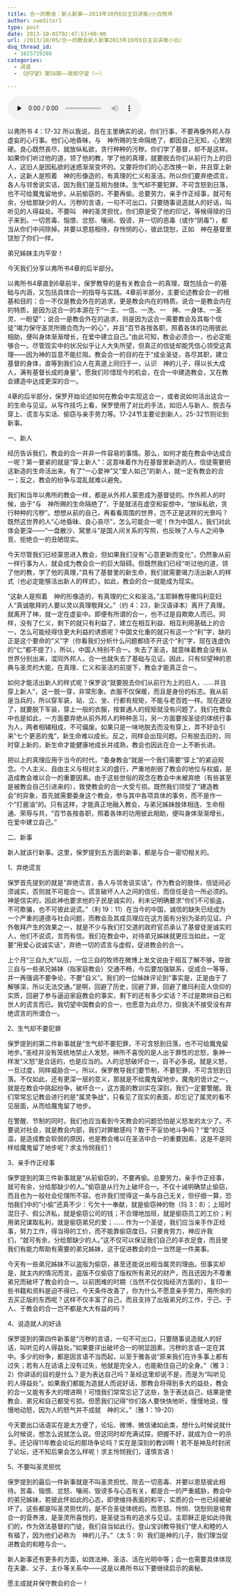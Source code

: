 ```yaml
---
title: 合一的教会：新人新事——2013年10月6日主日讲章/小白牧师
author: sweditor3
type: post
date: 2013-10-05T02:47:51+00:00
url: /2013/10/05/合一的教会新人新事2013年10月6日主日讲章小白/
dsq_thread_id:
  - 1825729286
categories:
  - 讲道
  - 《@守望》第56期——我和守望（一）

---
```

<div id="c-9242" class="grandmp3">
  <audio src="https://t5.shwchurch.org/wp-content/uploads/2013/10/2013年10月6日讲道录音.mp3" controls false preload="none" autobuffer="false"></audio>
</div>

以弗所书 4：17-32 所以我说，且在主里确实的说，你们行事，不要再像外邦人存虚妄的心行事。他们心地昏昧，与　神所赐的生命隔绝了，都因自己无知，心里刚硬。良心既然丧尽，就放纵私欲，贪行种种的污秽。你们学了基督，却不是这样。如果你们听过他的道，领了他的教，学了他的真理，就要脱去你们从前行为上的旧人，这旧人是因私欲的迷惑渐渐变坏的。又要将你们的心志改换一新，并且穿上新人，这新人是照着　神的形像造的，有真理的仁义和圣洁。所以你们要弃绝谎言，各人与邻舍说实话，因为我们是互相为肢体。生气却不要犯罪，不可含怒到日落，也不可给魔鬼留地步。从前偷窃的，不要再偷。总要劳力，亲手作正经事，就可有余，分给那缺少的人。污秽的言语，一句不可出口，只要随事说造就人的好话，叫听见的人得益处。不要叫　神的圣灵担忧，你们原是受了他的印记，等候得赎的日子来到。一切苦毒、恼恨、忿怒、嚷闹、毁谤，并一切的恶毒（或作“阴毒”），都当从你们中间除掉。并要以恩慈相待，存怜悯的心，彼此饶恕，正如　神在基督里饶恕了你们一样。

弟兄姊妹主内平安！

今天我们分享以弗所书4章的后半部分。

以弗所书4章直到6章前半，保罗教导的是有关教会合一的真理，既包括合一的基础与内涵，又包括具体合一的指导与实践。4章前半部分，主要论述教会合一的根基和目的：合一不仅是教会外在的追求，更是教会内在的特质。说合一是教会内在的特质，是因为这合一的本源在于“一主、一信、一洗、一　神、一身体、一圣灵、一盼望”；说合一是教会外在的追求，则是因为这合一需要教会及其每个信徒“竭力保守圣灵所赐合而为一的心”，并且“百节各按各职，照着各体的功用彼此相助，便叫身体渐渐增长，在爱中建立自己。”由此可知，教会必须合一，也必定能够合一。尽管现实中的状况似乎让人大失所望，但真正的信徒却能凭信心领受这真理——因为神的旨意不能拦阻。教会合一的目的在于“成全圣徒，各尽其职，建立基督的身体，直等到我们众人在真道上同归于一，认识　神的儿子，得以长大成人，满有基督长成的身量”。愿我们珍惜现今的机会，在合一中建造教会，又在教会建造中达成更深的合一。

4章的后半部分，保罗开始论述如何在教会中实现这合一，或者说如何活出这合一的生命与见证。从写作技巧上看，保罗使用了对比的手法，如旧人与新人、脱去与穿上、谎言与实话、偷窃与亲手劳力等。17-24节主要论到新人，25-32节则论到新事。

一、新人

经历告诉我们，教会的合一并非一件容易的事情。那么，如何才能在教会中达成合一呢？第一要紧的就是“穿上新人”：这意味着作为在基督里新造的人，信徒需要把这新造的生命活出来。有了“一心爱神”又“爱人如己”的新人，就一定有教会的合一；反之，教会的纷争与混乱就难以避免。

我们和当年以弗所的教会一样，都是从外邦人蒙恩成为基督徒的。作外邦人的时候，由于“与　神所赐的生命隔绝了”，于是就活在虚空和妄想中，“放纵私欲，贪行种种的污秽”。想想从前的自己，再看看周围的世界，岂不正是这样的光景吗？既然这世界的人“心地昏昧、良心丧尽”，怎么可能合一呢！作为中国人，我们对此体会更深——“一盘散沙、窝里斗”是国人间关系的写照，也反映了人与人之间争竞、拒绝合一的丑陋现实。

今天尽管我们已经蒙恩进入教会，但如果我们没有“心意更新而变化”，仍然象从前一样行事为人，就会成为教会合一的巨大阻碍。但既然我们已经“听过他的道，领了他的教，学了他的真理，”具有了基督里的新生命，我们就需要竭力活出新人的样式（也必定能够活出新人的样式）。如此，教会的合一就能成为现实。
  
“这新人是照着　神的形像造的，有真理的仁义和圣洁。”主耶稣教导撒玛利亚妇人“真诚敬拜的人要以灵以真理敬拜父。”（约 4：23，新汉语译本）离开了真理，就离开了神，就一定在虚妄中。即便有所谓的合一，也不过是自欺欺人而已。同样，没有了仁义，剩下的就只有利益了，建立在相互利益、相互利用基础上的合一，怎么可能经得住更大利益的诱惑呢？中国文化重的就只有这一个“利”字，缺的正是这个要命的“义”字（你看我们分析什么问题都绕不开这个“利”字，现在连虚伪的“仁”都不提了），所以，中国人特别不合一。失去了圣洁，就意味着教会没有从世界分别出来，混同外邦人，合一也就失去了基础与见证。因此，只有仰望神的恩典与圣灵的大能，在真理、仁义和圣洁的前提下，教会才能真正合一。

如何才能活出新人的样式呢？保罗说“就要脱去你们从前行为上的旧人，……并且穿上新人”，这一脱一穿，非常形象。衣服不仅保暖，而且是身份的标志。我从前是当兵的，所以穿军装，站、立、坐、行都有规矩，不能与老百姓一样。现在退役了，就要脱下军装，穿上一般的衣服，按普通人的规矩就没有问题了。我们在教会中也是如此，一方面要弃绝从前外邦人的种种恶习，另一方面要按圣徒的体统行事为人，两者相辅相成，不可偏废。如果只是一味地脱去而没有穿上，弄不好会引来“七个更恶的鬼”，新生命难以成长。反之，同样会出现问题。只有脱去旧的，同时穿上新的，新生命才能健康地成长并成熟，教会也因此在合一上不断长进。

把以上的真理应用于当今的时代，“委身教会”就是一个我们需要“穿上”的紧迫观念。个人主义、自由主义与相对主义的盛行，严重地削弱了教会的地位与权威，是造成教会难以合一的重要因素。由于这些世俗的观念在教会中未被弃绝（有些甚至是被教会自己引进来的），致使教会的合一大受亏损。既然我们领受了“建造教会”的异象，首先就需要委身这个教会，参与其中各项具体的事务，而不是作一个“打酱油”的。只有这样，才能真正地融入教会，与弟兄姊妹肢体相连、生命相通、荣辱与共，“百节各按各职，照着各体的功用彼此相助，便叫身体渐渐增长，在爱中建立自己。”

二、新事

新人就该行新事。这里，保罗提到五方面的新事，都是与合一密切相关的。

1、弃绝谎言

保罗首先提到的就是“弃绝谎言，各人与邻舍说实话”。作为教会的肢体，信徒间必须诚实，否则就不可能合一。谎言破坏人人之间的信任，而信任是合一所必须的。神是信实的，因此神也要求他的子民是诚实的，利未记明确要求“你们不可偷盗，不可欺骗，也不可彼此说谎。”（利 19：11）在当今的中国，诚信的缺失已经成为一个严重的道德与社会问题，而教会及其成员理应在这方面有分别为圣的见证。户外敬拜产生的效果之一，就是不少与我们打交道的政府官员承认了基督徒是诚实的人，他们不说谎，言而有信。我们在教会中，对待弟兄姊妹就更应当如此，一定要“用爱心说诚实话”，弃绝一切的谎言与虚假，促进教会的合一。

上个月“三自九大”以后，一位三自的牧师在微博上发文说由于相互了解不够，导致三自与一些弟兄姊妹（指家庭教会）交通不畅，今后要加强联系，促成合一等等，并一再强调不要争论，不要“自义”。我们的一位姊妹评论到“事实是，正是由于了解够深，所以无法交通。”是啊，回避了历史，回避了罪，回避了撒玛利亚人信仰的实质，回避了参与逼迫家庭教会的事实，剩下的还有多少实话？不过是欺哄自己和世人的谎言而已。我切望中国教会的合一，也愿意为此尽力，但我决不接受没有弃绝谎言的所谓合一。

2、生气却不要犯罪

保罗提到的第二件新事就是“生气却不要犯罪，不可含怒到日落，也不可给魔鬼留地步。”圣经并没有笼统地禁止人发怒，神所不喜悦的是人出于罪性的忿怒，象神一样发“义怒”是合适的，也是应当的。人的忿怒破坏合一，自不必多说。就是义怒，一旦过度，同样威胁合一。所以，保罗教导我们要节制，不要犯罪，不可含怒到日落。不仅如此，还有更深一层的意义，那就是不给魔鬼留地步。魔鬼的诡计之一，就是在教会中挑起纷争，破坏合一，这方面的教训实在深刻，我们一定要警醒。我们常常忘记教会进行的是“属灵争战”，只看见了现实的表面，却忘记了属灵的看不见层面，从而给魔鬼留了地步。

在警醒、节制的同时，我们也应当看到今天教会的问题恐怕是义怒发的太少了。不要说对社会，就是教会内部，我们对罪敏感吗？敢于不妥协地斗争吗？“爱”的泛滥，是造成教会软弱的原因，也是教会难以在圣洁中合一的重要因素，这是不是同样给魔鬼留了地步呢？求主怜悯我们！

3、亲手作正经事

保罗提到的第三件新事就是“从前偷窃的，不要再偷。总要劳力，亲手作正经事，就可有余，分给那缺少的人。”偷窃是从行为上破坏合一。不仅十诫明确禁止偷窃，而且也为一般社会伦理所不容。也许我们觉得这一条与自己无关，但仔细一算，恐怕我们中的“小偷”还真不少：亏欠十一奉献，就是偷窃神的物（玛 3：8）；上班时混日子、假公济私，就是偷窃公司的钱；不合理地加班，就是偷窃员工的工价；利用弟兄谋取私利，就是偷窃弟兄的爱；…… 作为一个圣徒，我们应当亲手作正经事，努力工作，得当得的工价，而不能靠偷窃度日。只要肯劳力，神应许我们，“就可有余，分给那缺少的人。”这不仅可以保证我们自己的丰衣足食，而且使我们有能力帮助有需要的弟兄姊妹，这于促进教会的合一当然是一件美事。

今天有一些弟兄姊妹不以盗版为偷窃，甚至还能说出相当属灵的理由。但事实却是，就主内的情况而言，盗版不仅偷窃了版权所有弟兄的财产，而且还因为不尊重弟兄而破坏了教会的合一。以前困难的时期（当然不仅仅指经济方面的），复印一些书籍和资料是迫不得已，今天条件改善了，你为什么不愿意亲手劳力，用所余的去买正版的东西呢？这样不仅丰富了自己，而且支持了出版弟兄的工作，于己、于人、于教会的合一岂不都是大大有益的吗？

4、说造就人的好话

保罗提到的第四件新事是“污秽的言语，一句不可出口，只要随事说造就人的好话，叫听见的人得益处。”如果要评出破坏合一的明显因素，污秽的言语一定在其中。多少的纷争，都是因言语不当而起，以至于雅各说“原来我们在许多事上都有过失；若有人在话语上没有过失，他就是完全人，也能勒住自己的全身。”（雅 3：2）你讲话的目的是什么？是为表达自己吗？圣经这里却说不是，而是为“叫听见的人得益处”。如果我们都能为造就人而说好话，那教会将得到多大的益处，教会的合一又能有多大的增进啊！可惜我们常常忘记了这些，急于表达自己，结果是使教会、弟兄和自己都受亏损。但愿我们记得“你们各人要快快地听，慢慢地说，慢慢地动怒，因为人的怒气并不成就　神的义。”（雅 1：19-20）
  
今天要出口话语实在是太方便了，论坛、微博、微信诸如此类，想什么时候说就什么时候说，想怎么说就怎么说。但这同时却充满试探，把握不好，就成为合一的杀手。还记得11年教会论坛的那场争论吗？实在是深刻的教训啊！若不是神及时封闭了论坛，还不知后果会怎么样呢！求主怜悯我们，谨慎言语！

5、不要叫圣灵担忧

保罗提到的最后一件新事就是不叫圣灵担忧、除去一切恶毒、并要以恩慈彼此相待。苦毒、恼恨、忿怒、嚷闹、毁谤多与心态有关，都是合一的严重威胁，教会中的弟兄姊妹，若彼此怀如此的心态，即使维持表面的和平，实质的合一也已经被破坏了。这些都是叫圣灵担忧的，是不合圣徒体统的。而恩慈、怜悯、饶恕则是培育合一的营养液，是圣灵所喜悦的，是圣徒当有的追求与见证。主耶稣正是如此待我们的，作为效法基督的门徒，我们自当如此行。登山宝训教导我们“使人和睦的人有福了，因为他们必称为　神的儿子。”（太 5：9）我们是神的儿子，我们理当促进教会的和睦与合一。

新人新事还有更多的方面，如效法神、圣洁、活在光明中等；合一也需要具体体现在夫妻、父子、主仆等关系中——这是以弗所书以下要继续启示的奥秘。
  
愿主成就并保守教会的合一！

&nbsp;